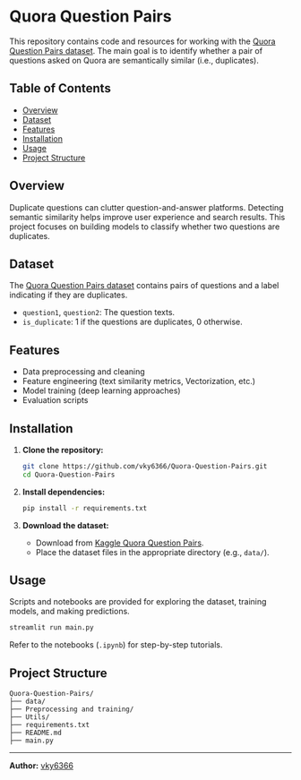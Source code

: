 # Quora Question Pairs

This repository contains code and resources for working with the [Quora Question Pairs dataset](https://www.kaggle.com/c/quora-question-pairs). The main goal is to identify whether a pair of questions asked on Quora are semantically similar (i.e., duplicates).

## Table of Contents

- [Overview](#overview)
- [Dataset](#dataset)
- [Features](#features)
- [Installation](#installation)
- [Usage](#usage)
- [Project Structure](#project-structure)

## Overview

Duplicate questions can clutter question-and-answer platforms. Detecting semantic similarity helps improve user experience and search results. This project focuses on building models to classify whether two questions are duplicates.

## Dataset

The [Quora Question Pairs dataset](https://www.kaggle.com/c/quora-question-pairs/data) contains pairs of questions and a label indicating if they are duplicates.

- `question1`, `question2`: The question texts.
- `is_duplicate`: 1 if the questions are duplicates, 0 otherwise.

## Features

- Data preprocessing and cleaning
- Feature engineering (text similarity metrics, Vectorization, etc.)
- Model training (deep learning approaches)
- Evaluation scripts

## Installation

1. **Clone the repository:**
    ```bash
    git clone https://github.com/vky6366/Quora-Question-Pairs.git
    cd Quora-Question-Pairs
    ```

2. **Install dependencies:**
    ```bash
    pip install -r requirements.txt
    ```

3. **Download the dataset:**
    - Download from [Kaggle Quora Question Pairs](https://www.kaggle.com/c/quora-question-pairs/data).
    - Place the dataset files in the appropriate directory (e.g., `data/`).

## Usage

Scripts and notebooks are provided for exploring the dataset, training models, and making predictions.

```bash
streamlit run main.py
```

Refer to the notebooks (`.ipynb`) for step-by-step tutorials.

## Project Structure

```
Quora-Question-Pairs/
├── data/                 
├── Preprocessing and training/                             
├── Utils/               
├── requirements.txt      
├── README.md    
├── main.py   

```

---

**Author:** [vky6366](https://github.com/vky6366)